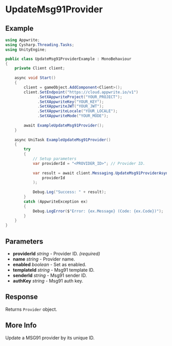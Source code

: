 # UpdateMsg91Provider

## Example

```csharp
using Appwrite;
using Cysharp.Threading.Tasks;
using UnityEngine;

public class UpdateMsg91ProviderExample : MonoBehaviour
{
    private Client client;
    
    async void Start()
    {
        client = gameObject.AddComponent<Client>();
        client.SetEndpoint("https://cloud.appwrite.io/v1")
              .SetXAppwriteProject("YOUR_PROJECT");
              .SetXAppwriteKey("YOUR_KEY");
              .SetXAppwriteJWT("YOUR_JWT");
              .SetXAppwriteLocale("YOUR_LOCALE");
              .SetXAppwriteMode("YOUR_MODE");
        
        await ExampleUpdateMsg91Provider();
    }
    
    async UniTask ExampleUpdateMsg91Provider()
    {
        try
        {
            // Setup parameters
            var providerId = "<PROVIDER_ID>"; // Provider ID.
            
            var result = await client.Messaging.UpdateMsg91ProviderAsync(
                providerId
            );
            
            Debug.Log("Success: " + result);
        }
        catch (AppwriteException ex)
        {
            Debug.LogError($"Error: {ex.Message} (Code: {ex.Code})");
        }
    }
}
```

## Parameters

- **providerId** *string* - Provider ID. *(required)*
- **name** *string* - Provider name.
- **enabled** *boolean* - Set as enabled.
- **templateId** *string* - Msg91 template ID.
- **senderId** *string* - Msg91 sender ID.
- **authKey** *string* - Msg91 auth key.

## Response

Returns `Provider` object.
## More Info

Update a MSG91 provider by its unique ID.
